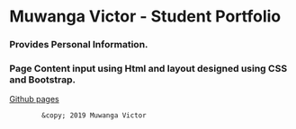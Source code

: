 # Muwanga Victor - Student Portfolio
### Provides Personal Information.
### Page Content input using Html and layout designed using CSS and Bootstrap.
[Github pages ](https://github.com/Mubeezi/Mubeezi.github.io/tree/bootstrap-redisign)

            &copy; 2019 Muwanga Victor

